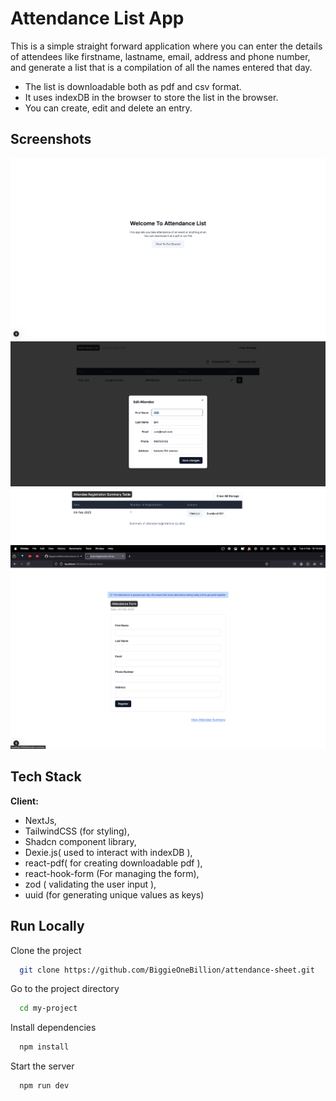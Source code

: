 # Attendance List App

This is a simple straight forward application where you can enter the details of attendees like firstname, lastname, email, address and phone number, and generate a list that is a compilation of all the names entered that day.

- The list is downloadable both as pdf and csv format.
- It uses indexDB in the browser to store the list in the browser.
- You can create, edit and delete an entry.

## Screenshots

![App Screenshot](/public/ss1.png)
![App Screenshot](/public/ss2.png)
![App Screenshot](/public/ss3.png)
![App Screenshot](/public/ss4.png)


## Tech Stack

**Client:** 
- NextJs, 
- TailwindCSS (for styling), 
- Shadcn component library,
- Dexie.js( used to interact with indexDB ), 
- react-pdf( for creating downloadable pdf ), 
- react-hook-form (For managing the form),
- zod ( validating the user input ),
- uuid (for generating unique values as keys)

## Run Locally

Clone the project

```bash
  git clone https://github.com/BiggieOneBillion/attendance-sheet.git
```

Go to the project directory

```bash
  cd my-project
```

Install dependencies

```bash
  npm install
```

Start the server

```bash
  npm run dev
```
